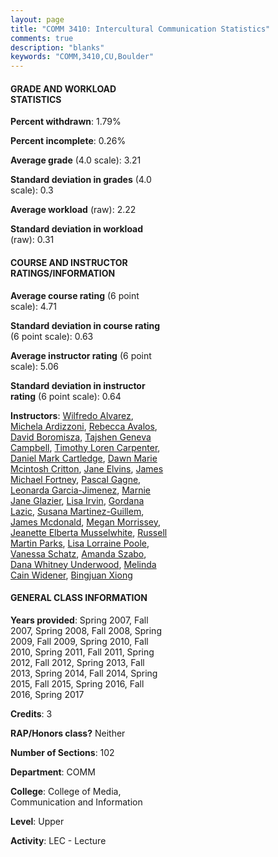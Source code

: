 ```yaml
---
layout: page
title: "COMM 3410: Intercultural Communication Statistics"
comments: true
description: "blanks"
keywords: "COMM,3410,CU,Boulder"
---
```

<head>
<script src="https://ajax.googleapis.com/ajax/libs/jquery/2.1.3/jquery.min.js"></script>
<script src="https://dl.dropboxusercontent.com/s/pc42nxpaw1ea4o9/highcharts.js?dl=0"></script>
<!-- <script src="../assets/js/highcharts.js"></script> -->
<style type="text/css">@font-face {
	font-family: "Bebas Neue";
	src: url(https://www.filehosting.org/file/details/544349/BebasNeue Regular.otf) format("opentype");
	}
	h1.Bebas { 
		font-family: "Bebas Neue", Verdana, Tahoma;
	}
</style>
</head>
<body>
	<div id="container" style="float: right; width: 45%; height: 88%; margin-left: 2.5%; margin-right: 2.5%;"></div>
	<script language="JavaScript">
		$(document).ready(function() {
		var chart = {type: 'column'};
		var title = {text: 'Grade Distribution'};
		var xAxis = {categories: ['A','B','C','D','F'],crosshair: true};
		var yAxis = {min: 0,title: {text: 'Percentage'}};
		var tooltip = {headerFormat: '<center><b><span style="font-size:20px">{point.key}</span></b></center>',
		               pointFormat: '<td style="padding:0"><b>{point.y:.1f}%</b></td>',
		               footerFormat: '</table>',shared: true,useHTML: true};
		var plotOptions = {column: {pointPadding: 0.0,borderWidth: 0}};  
		var credits = {enabled: false};var series= [{name: 'Percent',data: [41.68,45.39,10.1,1.36,1.47,]}];
		var json = {};
		json.chart = chart;
		json.title = title;
		json.tooltip = tooltip;
		json.xAxis = xAxis;
		json.yAxis = yAxis;  
		json.series = series;
		json.plotOptions = plotOptions;  
		json.credits = credits;
		$('#container').highcharts(json);
	});
	</script>
</body>
			   
#### GRADE AND WORKLOAD STATISTICS

**Percent withdrawn**: 1.79%

**Percent incomplete**: 0.26%

**Average grade** (4.0 scale): 3.21

**Standard deviation in grades** (4.0 scale): 0.3

**Average workload** (raw): 2.22

**Standard deviation in workload** (raw): 0.31

#### COURSE AND INSTRUCTOR RATINGS/INFORMATION

**Average course rating** (6 point scale): 4.71

**Standard deviation in course rating** (6 point scale): 0.63

**Average instructor rating** (6 point scale): 5.06

**Standard deviation in instructor rating** (6 point scale): 0.64

**Instructors**: <a href='../../instructors/Wilfredo_Alvarez'>Wilfredo Alvarez</a>, <a href='../../instructors/Michela_Ardizzoni'>Michela Ardizzoni</a>, <a href='../../instructors/Rebecca_Avalos'>Rebecca Avalos</a>, <a href='../../instructors/David_Boromisza'>David Boromisza</a>, <a href='../../instructors/Tajshen_Geneva_Campbell'>Tajshen Geneva Campbell</a>, <a href='../../instructors/Timothy_Loren_Carpenter'>Timothy Loren Carpenter</a>, <a href='../../instructors/Daniel_Mark_Cartledge'>Daniel Mark Cartledge</a>, <a href='../../instructors/Dawn_Marie_Mcintosh_Critton'>Dawn Marie Mcintosh Critton</a>, <a href='../../instructors/Jane_Elvins'>Jane Elvins</a>, <a href='../../instructors/James_Michael_Fortney'>James Michael Fortney</a>, <a href='../../instructors/Pascal_Gagne'>Pascal Gagne</a>, <a href='../../instructors/Leonarda_Garcia-Jimenez'>Leonarda Garcia-Jimenez</a>, <a href='../../instructors/Marnie_Jane_Glazier'>Marnie Jane Glazier</a>, <a href='../../instructors/Lisa_Irvin'>Lisa Irvin</a>, <a href='../../instructors/Gordana_Lazic'>Gordana Lazic</a>, <a href='../../instructors/Susana_Martinez-Guillem'>Susana Martinez-Guillem</a>, <a href='../../instructors/James_Mcdonald'>James Mcdonald</a>, <a href='../../instructors/Megan_Morrissey'>Megan Morrissey</a>, <a href='../../instructors/Jeanette_Elberta_Musselwhite'>Jeanette Elberta Musselwhite</a>, <a href='../../instructors/Russell_Martin_Parks'>Russell Martin Parks</a>, <a href='../../instructors/Lisa_Lorraine_Poole'>Lisa Lorraine Poole</a>, <a href='../../instructors/Vanessa_Schatz'>Vanessa Schatz</a>, <a href='../../instructors/Amanda_Szabo'>Amanda Szabo</a>, <a href='../../instructors/Dana_Whitney_Underwood'>Dana Whitney Underwood</a>, <a href='../../instructors/Melinda_Cain_Widener'>Melinda Cain Widener</a>, <a href='../../instructors/Bingjuan_Xiong'>Bingjuan Xiong</a>

#### GENERAL CLASS INFORMATION

**Years provided**: Spring 2007, Fall 2007, Spring 2008, Fall 2008, Spring 2009, Fall 2009, Spring 2010, Fall 2010, Spring 2011, Fall 2011, Spring 2012, Fall 2012, Spring 2013, Fall 2013, Spring 2014, Fall 2014, Spring 2015, Fall 2015, Spring 2016, Fall 2016, Spring 2017

**Credits**: 3

**RAP/Honors class?** Neither

**Number of Sections**: 102

**Department**: COMM

**College**: College of Media, Communication and Information

**Level**: Upper

**Activity**: LEC - Lecture
